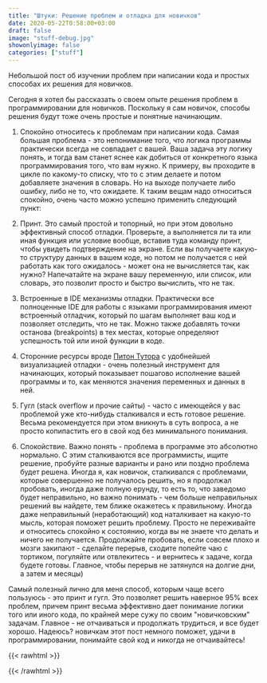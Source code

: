```yaml
---
title: "Штуки: Решение проблем и отладка для новичков"
date: 2020-05-22T0:58:00+03:00
draft: false
image: "stuff-debug.jpg"
showonlyimage: false
categories: ["stuff"]
---
```

Небольшой пост об изучении проблем при написании кода и простых способах их решения для новичков.
<!--more-->
Сегодня я хотел бы рассказать о своем опыте решения проблем в программировании для новичков. Поскольку я сам новичок, способы решения будут тоже очень простые и понятные начинающим.

1) Спокойно относитесь к проблемам при написании кода. Самая большая проблема - это непонимание того, что логика программы практически всегда не совпадает с вашей. Ваша задача эту логику понять, и тогда вам станет яснее как добиться от конкретного языка программирования того, что вам нужно.
К примеру, вы проходите в цикле по какому-то списку, что то с этим делаете и потом добавляете значения в словарь. Но на выходе получаете либо ошибку, либо не то, что ожидаете. К таким вещам надо относиться спокойно, очень часто можно успешно применить следующий пункт:

2) Принт. Это самый простой и топорный, но при этом довольно эффективный способ отладки. Проверьте, а выполняется ли та или иная функция или условие вообще, вставив туда команду принт, чтобы увидеть подтверждение на экране. Если вы получаете какую-то структуру данных в вашем коде, но потом не получается с ней работать как того ожидалось - может она не вычисляется так, как нужно? Напечатайте на экране вашу переменную, или список, или словарь, это позволит просто и быстро вычислить, что не так.

3) Встроенные в IDE механизмы отладки. Практически все полноценные IDE для работы с языками программирования имеют встроенный отладчик, который по шагам выполняет ваш код и позволяет отследить, что не так. Можно также добавлять точки останова (breakpoints) в тех местах, которые определяют успешность той или иной функции в коде.

4) Сторонние ресурсы вроде [Питон Тутора](http://www.pythontutor.com/visualize.html#mode=edit) с удобнейшей визуализацией отладки - очень полезный инструмент для начинающих, который показывает пошагово исполнение вашей программы и то, как меняются значения переменных и данных в ней.

5) Гугл (stack overflow и прочие сайты) - часто с имеющейся у вас проблемой уже кто-нибудь сталкивался и есть готовое решение. Весьма рекомендуется при этом вникнуть в суть вопроса, а не просто копипастить его в свой код без минимального понимания.

6) Спокойствие. Важно понять - проблема в программе это абсолютно нормально. С этим сталкиваются все программисты, ищите решение, пробуйте разные варианты и рано или поздно проблема будет решена. Иногда я, как новичок, сталкивался с проблемами, которые совершенно не получалось решить, но я продолжал пробовать, иногда даже полную ерунду, то есть то, что заведомо будет неправильно, но важно понимать - чем больше неправильных решений вы найдете, тем ближе окажетесь к правильному. Иногда даже неправильный (неработающий) код наталкивает на какую-то мысль, которая поможет решить проблему. Просто не переживайте и относитесь спокойно к состоянию, когда вы не знаете что делать и ничего не получается. Продолжайте пробовать, если совсем плохо и мозги закипают - сделайте перерыв, сходите попейте чаю с тортиком, погуляйте или отвлекитесь - и вернитесь к задаче, когда будете готовы. Главное, чтобы перерыв не затянулся на долгие дни, а затем и месяцы)

Самый полезный лично для меня способ, которым чаще всего пользуюсь - это принт и гугл. Это позволяет решить наверное 95% всех проблем, причем принт весьма эффективно дает понимание логики того или иного кода, по крайней мере сужу по своим "новичковским" задачам. Главное - не отчаиваться и продолжать трудиться, и все будет хорошо. Надеюсь? новичкам этот пост немного поможет, удачи в программировании, понимайте свой код и никогда не отчаивайтесь!

{{< rawhtml >}}
<div id="graphcomment"></div>
<script type="text/javascript">

  window.gc_params = {
    graphcomment_id: 'https-psyhut-ru',

    // if your website has a fixed header, indicate it's height in pixels
    fixed_header_height: 0,
  };
  
  (function() {
    var gc = document.createElement('script'); gc.type = 'text/javascript'; gc.async = true;
    gc.src = 'https://graphcomment.com/js/integration.js?' + Math.round(Math.random() * 1e8);
    (document.getElementsByTagName('head')[0] || document.getElementsByTagName('body')[0]).appendChild(gc);
  })();

</script>
{{< /rawhtml >}}
